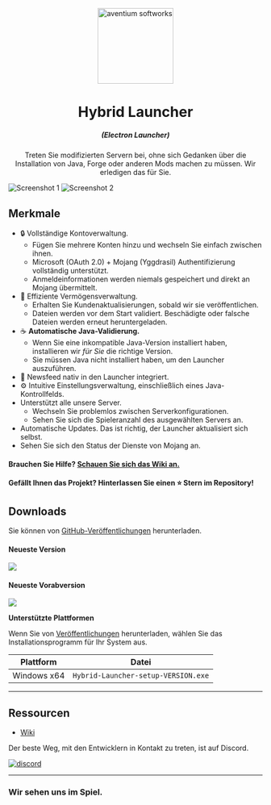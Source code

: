 <p align="center"><img src="https://insane-v.de/mc/image/logo.png" width="150px" height="150px" alt="aventium softworks"></p>

<h1 align="center">Hybrid Launcher</h1>

<em><h5 align="center">(Electron Launcher)</h5></em>

<p align="center">Treten Sie modifizierten Servern bei, ohne sich Gedanken über die Installation von Java, Forge oder anderen Mods machen zu müssen. Wir erledigen das für Sie.</p>

![Screenshot 1](https://imgur.com/k5NAMWQ.png)
![Screenshot 2](https://imgur.com/krMOA9e.png)

## Merkmale

* 🔒 Vollständige Kontoverwaltung.
   * Fügen Sie mehrere Konten hinzu und wechseln Sie einfach zwischen ihnen.
   * Microsoft (OAuth 2.0) + Mojang (Yggdrasil) Authentifizierung vollständig unterstützt.
   * Anmeldeinformationen werden niemals gespeichert und direkt an Mojang übermittelt.
* 📂 Effiziente Vermögensverwaltung.
   * Erhalten Sie Kundenaktualisierungen, sobald wir sie veröffentlichen.
   * Dateien werden vor dem Start validiert. Beschädigte oder falsche Dateien werden erneut heruntergeladen.
* ☕ **Automatische Java-Validierung.**
   * Wenn Sie eine inkompatible Java-Version installiert haben, installieren wir *für Sie* die richtige Version.
   * Sie müssen Java nicht installiert haben, um den Launcher auszuführen.
* 📰 Newsfeed nativ in den Launcher integriert.
* ⚙️ Intuitive Einstellungsverwaltung, einschließlich eines Java-Kontrollfelds.
* Unterstützt alle unsere Server.
   * Wechseln Sie problemlos zwischen Serverkonfigurationen.
   * Sehen Sie sich die Spieleranzahl des ausgewählten Servers an.
* Automatische Updates. Das ist richtig, der Launcher aktualisiert sich selbst.
* Sehen Sie sich den Status der Dienste von Mojang an.

#### Brauchen Sie Hilfe? [Schauen Sie sich das Wiki an.][wiki]

#### Gefällt Ihnen das Projekt? Hinterlassen Sie einen ⭐ Stern im Repository!

## Downloads

Sie können von [GitHub-Veröffentlichungen](https://github.com/xoxttxox/HybridLauncher/releases) herunterladen.

#### Neueste Version

[![](https://img.shields.io/github/v/release/xoxttxox/HybridLauncher.svg?label=Veröffentlichung&style=flat-square)](https://github.com/xoxttxox/HybridLauncher/releases/latest)

#### Neueste Vorabversion
[![](https://img.shields.io/github/v/release/xoxttxox/HybridLauncher.svg?include_prereleases&label=Vorveröffentlichung&style=flat-square)](https://github.com/xoxttxox/HybridLauncher/releases)

**Unterstützte Plattformen**

Wenn Sie von [Veröffentlichungen](https://github.com/xoxttxox/HybridLauncher/releases) herunterladen, wählen Sie das Installationsprogramm für Ihr System aus.

| Plattform | Datei |
| --------- | ----- |
| Windows x64 | `Hybrid-Launcher-setup-VERSION.exe` |

---

## Ressourcen

* [Wiki][wiki]

Der beste Weg, mit den Entwicklern in Kontakt zu treten, ist auf Discord.

[![discord](https://discordapp.com/api/guilds/1121275288878321674/embed.png?style=banner2)][discord]

---

### Wir sehen uns im Spiel.


[nodejs]: https://nodejs.org/en/ 'Node.js'
[vscode]: https://code.visualstudio.com/ 'Visual Studio Code'
[mainprocess]: https://electronjs.org/docs/tutorial/application-architecture#main-and-renderer-processes 'Main Process'
[rendererprocess]: https://electronjs.org/docs/tutorial/application-architecture#main-and-renderer-processes 'Renderer Process'
[chromedebugger]: https://marketplace.visualstudio.com/items?itemName=msjsdiag.debugger-for-chrome 'Debugger for Chrome'
[discord]: https://discord.gg/2rnfpCrC6Z 'Discord'
[wiki]: https://github.com/xoxttxox/HybridLauncher/wiki 'wiki'

